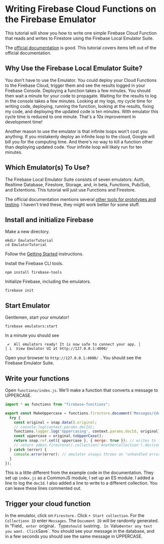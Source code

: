 # Writing Firebase Cloud Functions on the Firebase Emulator

This tutorial will show you how to write one simple Firebase Cloud Function that reads and writes to Firestore using the Firebase Local Emulator Suite.

The [official documentation](https://firebase.google.com/docs/emulator-suite) is good. This tutorial covers items left out of the official documentation.

## Why Use the Firebase Local Emulator Suite?

You don't have to use the Emulator. You could deploy your Cloud Functions to the Firebase Cloud, trigger them and see the results logged in your Firebase Console. Deploying a function takes a few minutes. You should then wait a minute for your code to propagate. Waiting for the results to log in the console takes a few minutes. Looking at my logs, my cycle time for writing code, deploying, running the function, looking at the results, fixing my code, and deploying the updated code is ten minutes. With emulator this cycle time is reduced to one minute. That's a 10x improvement in development time!

Another reason to use the emulator is that infinite loops won't cost you anything. If you mistakenly deploy an infinite loop to the cloud, Google will bill you for the computing time. And there's no way to kill a function other than deploying updated code. Your infinite loop will likely run for ten minutes.

## Which Emulator(s) To Use?

The Firebase Local Emulator Suite consists of seven emulators: Auth, Realtime Database, Firestore, Storage, and, in beta, Functions, Pub/Sub, and Extentions. This tutorial will just use Functions and Firestore.

The official documentation mentions several [other tools for prototypes and testing](https://firebase.google.com/docs/emulator-suite#other_tools_for_prototyping_and_testing). I haven't tried these, they might work better for some stuff.

## Install and initialize Firebase

Make a new directory.

```
mkdir EmulatorTutorial
cd EmulatorTutorial
```

Follow the [Getting Started](https://firebase.google.com/docs/emulator-suite/connect_and_prototype) instructions.

Install the Firebase CLI tools.

```
npm install firebase-tools
```

Initialize Firebase, including the emulators.

```
firebase init
```

## Start Emulator

Gentlemen, start your emulator!

```
firebase emulators:start
```

In a minute you should see

```
 ✔  All emulators ready! It is now safe to connect your app. │
│ i  View Emulator UI at http://127.0.0.1:4000/   
```

Open your browser to `http://127.0.0.1:4000/ `. You should see the Firebase Emulator Suite. 

## Write your functions

Open `functions/index.js`.  We'll make a function that converts a message to UPPERCASE.

```js
import * as functions from "firebase-functions";

export const MakeUppercase = functions.firestore.document('Messages/{docId}').onCreate((snap, context) => {
  try {
    const original = snap.data().original;
    // console.log(context.params.docId);
    functions.logger.log('Uppercasing', context.params.docId, original);
    const uppercase = original.toUpperCase();
    return snap.ref.set({ uppercase }, { merge: true }); // writes to the same document
    // return admin.firestore().collection('AnotherCollection').doc(context.params.docId).set({ uppercase }, { merge: true }); // writes to a different collection
  } catch (error) {
    console.error(error); // emulator always throws an "unhandled error": "Your function timed out after ~60s."
  }
});
```

This is a little different from the example code in the documentation. They set up `index.js` as a CommonJS module, I set up an ES module. I added a line to log the `docId`. I also added a line to write to a different collection. You can leave these lines commented out.

## Trigger your cloud function

In the emulator, click on `Firestore.` Click `+ Start collection`. For the `Collectionn ID` enter `Messages`. The `Document ID` will be randomly generated. In "Field`, enter `original`. `Type` should be `string`. In `Value` enter any text you want. Click `Save`. You should see your message in the database, and in a few seconds you should see the same message in UPPERCASE.




